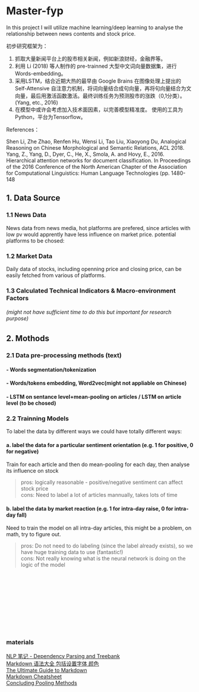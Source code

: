 # Master-fyp

In this project I will utilize machine learning/deep learning to analyse the relationship between news contents and stock price.


初步研究框架为：
1. 抓取大量新闻平台上的股市相关新闻，例如新浪财经，金融界等。
2. 利用 Li (2018) 等人制作的 pre-trainned 大型中文词向量数据集，进行 Words-embedding。
3. 采用LSTM，结合近期大热的最早由 Google Brains 在图像处理上提出的 Self-Attensive 自注意力机制，将词向量结合成句向量，再将句向量结合为文向量，最后用激活函数激活。最终训练任务为预测股市的涨跌（0,1分类）。(Yang, etc., 2016)
4. 在模型中或许会考虑加入技术面因素，以完善模型精准度。
使用的工具为Python，平台为Tensorflow。

References：

Shen Li, Zhe Zhao, Renfen Hu, Wensi Li, Tao Liu, Xiaoyong Du, Analogical Reasoning on Chinese Morphological and Semantic Relations, ACL 2018. 
Yang, Z., Yang, D., Dyer, C., He, X., Smola, A. and Hovy, E., 2016. Hierarchical attention networks for document classification. In Proceedings of the 2016 Conference of the North American Chapter of the Association for Computational Linguistics: Human Language Technologies (pp. 1480-148

## 1. Data Source
### 1.1 News Data
News data from news media, hot platforms are prefered, since articles with low pv would apprently have less influence on market price. 
potential platforms to be chosed: 
### 1.2 Market Data
Daily data of stocks, including openning price and closing price, can be easily fetched from various of platforms.

### 1.3 Calculated Technical Indicators & Macro-environment Factors 
###### (might not have sufficient time to do this but important for research purpose)


## 2. Mothods
### 2.1 Data pre-processing methods (text)
#### - Words segmentation/tokenization
#### - Words/tokens embedding, Word2vec(might not appliable on Chinese)
#### - LSTM on sentance level+mean-pooling on articles / LSTM on article level (to be chosed)
#### 
### 2.2 Trainning Models
To label the data by different ways we could have totally different ways: </br>
#### a. label the data for a particular sentiment orientation (e.g. 1 for positive, 0 for negative) </br>
Train for each article and then do mean-pooling for each day, then analyse its influence on stock
>pros: logically reasonable - positive/negative sentiment can affect stock price </br>
>cons: Need to label a lot of articles mannually, takes lots of time </br>
#### b. label the data by market reaction (e.g. 1 for intra-day raise, 0 for intra-day fall) </br>
Need to train the model on all intra-day articles, this might be a problem, on math, try to figure out. </br>
>pros: Do not need to do labeling (since the label already exists), so we have huge training data to use (fantastic!) </br>
>cons: Not really knowing what is the neural network is doing on the logic of the model </br>















</br>
</br>
</br>
</br>
</br>
</br>
</br>
</br>
</br>

### materials
[NLP 笔记 - Dependency Parsing and Treebank](http://www.shuang0420.com/2017/03/09/NLP%20%E7%AC%94%E8%AE%B0%20-%20Dependency%20Parsing%20and%20Treebank/) </br>
[Markdown 语法大全 包括设置字体 颜色](https://blog.csdn.net/qcx321/article/details/53780672#commentBox) </br>
[The Ultimate Guide to Markdown](https://blog.ghost.org/markdown/) </br>
[Markdown Cheatsheet](https://github.com/adam-p/markdown-here/wiki/Markdown-Cheatsheet) </br>
[Concluding Pooling Methods](https://blog.csdn.net/danieljianfeng/article/details/42433475) </br>

